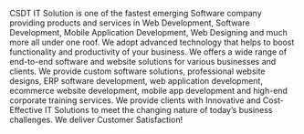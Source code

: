 CSDT IT Solution is one of the fastest emerging Software company providing products and services in Web Development, Software Development, Mobile Application Development, Web Designing and much more all under one roof.
We adopt advanced technology that helps to boost functionality and productivity of your business.
We offers a wide range of end-to-end software and website solutions for various businesses and clients. 
We provide custom software solutions, professional website designs, ERP software development, web application development, ecommerce website development, mobile app development and high-end corporate training services.
We provide clients with Innovative and Cost-Effective IT Solutions to meet the changing nature of today’s business challenges. 
We deliver Customer Satisfaction!
